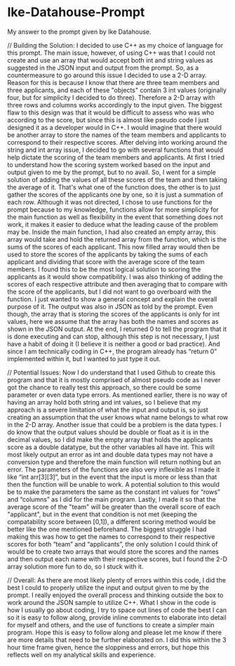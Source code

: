 # Ike-Datahouse-Prompt
My answer to the prompt given by Ike Datahouse.

// Building the Solution:
I decided to use C++ as my choice of language for this prompt. The main issue, however, of using C++ was that I could not create and use an array that would accept both int and string values as suggested in the JSON input and output from the prompt. So, as a countermeasure to go around this issue I decided to use a 2-D array. Reason for this is because I know that there are three team members and three applicants, and each of these "objects" contain 3 int values (originally four, but for simplicity I decided to do three). Therefore a 2-D array with three rows and columns works accordingly to the input given. The biggest flaw to this design was that it would be difficult to assess who was who according to the score, but since this is almost like pseudo code I just designed it as a developer would in C++. I would imagine that there would be another array to store the names of the team members and applicants to correspond to their respective scores. After delving into working around the string and int array issue, I decided to go with several functions that would help dictate the scoring of the team members and applicants. At first I tried to understand how the scoring system worked based on the input and output given to me by the prompt, but to no avail. So, I went for a simple solution of adding the values of all these scores of the team and then taking the average of it. That's what one of the function does, the other is to just gather the scores of the applicants one by one, so it is just a summation of each row. Although it was not directed, I chose to use functions for the prompt because to my knowledge, functions allow for more simplicity for the main function as well as flexibility in the event that something does not work, it makes it easier to deduce what the leading cause of the problem may be. Inside the main function, I had also created an empty array, this array would take and hold the returned array from the function, which is the sums of the scores of each applicant. This now filled array would then be used to store the scores of the applicants by taking the sums of each applicant and dividing that score with the average score of the team members. I found this to be the most logical solution to scoring the applicants as it would show compatibility. I was also thinking of adding the scores of each respective attribute and then averaging that to compare with the score of the applicants, but I did not want to go overboard with the function. I just wanted to show a general concept and explain the overall purpose of it. The output was also in JSON as told by the prompt. Even though, the array that is storing the scores of the applicants is only for int values, here we assume that the array has both the names and scores as shown in the JSON output. At the end, I returned 0 to tell the program that it is done executing and can stop, although this step is not necessary, I just have a habit of doing it (I believe it is neither a good or bad practice). And since I am technically coding in C++, the program already has “return 0” implemented within it, but I wanted to just type it out. 

// Potential Issues:
Now I do understand that I used Github to create this program and that it is mostly comprised of almost pseudo code as I never got the chance to really test this approach, so there could be some parameter or even data type errors. As mentioned earlier, there is no way of having an array hold both string and int values, so I believe that my approach is a severe limitation of what the input and output is, so just creating an assumption that the user knows what name belongs to what row in the 2-D array. Another issue that could be a problem is the data types. I do know that the output values should be double or float as it is in the decimal values, so I did make the empty array that holds the applicants score as a double datatype, but the other variables all have int. This will most likely output an error as int and double data types may not have a conversion type and therefore the main function will return nothing but an error. The parameters of the functions are also very inflexible as I made it like “int arr[3][3]”, but in the event that the input is more or less than that then the function will be unable to work. A potential solution to this would be to make the parameters the same as the constant int values for “rows” and “columns” as I did for the main program. Lastly, I made it so that the average score of the "team" will be greater than the overall score of each "applicant", but in the event that condition is not met (keeping the compatability score between [0,1]), a different scoring method would be better like the one mentioned beforehand. The biggest struggle I had making this was how to get the names to correspond to their respective scores for both “team” and “applicants”, the only solution I could think of would be to create two arrays that would store the scores and the names and then output each name with their respective scores, but I found the 2-D array solution more fun to do, so I stuck with it. 

// Overall:
As there are most likely plenty of errors within this code, I did the best I could to properly utilize the input and output given to me by the prompt. I really enjoyed the overall process and thinking outside the box to work around the JSON sample to utilize C++. What I show in the code is how I usually go about coding, I try to space out lines of code the best I can so it is easy to follow along, provide inline comments to elaborate into detail for myself and others, and the use of functions to create a simpler main program. Hope this is easy to follow along and please let me know if there are more details that need to be further elaborated on. I did this within the 3 hour time frame given, hence the sloppiness and errors, but hope this reflects well on my analytical skills and experience. 
